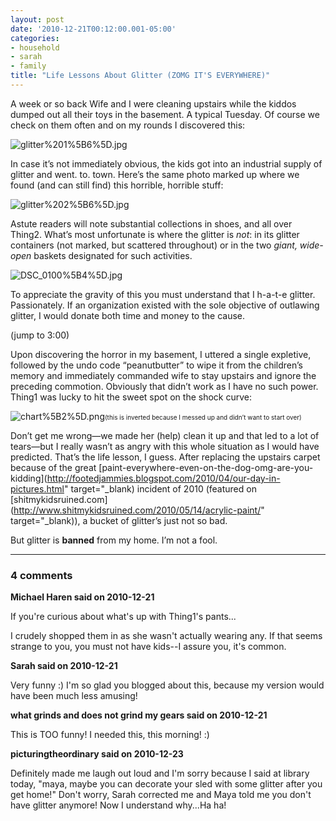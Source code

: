 ```yaml
---
layout: post
date: '2010-12-21T00:12:00.001-05:00'
categories:
- household
- sarah
- family
title: "Life Lessons About Glitter (ZOMG IT'S EVERYWHERE)"
---
```



A week or so back Wife and I were cleaning upstairs while the kiddos dumped out all their toys in the basement. A typical Tuesday. Of course we check on them often and on my rounds I discovered this:

![glitter%201%5B6%5D.jpg](/assets/2010/glitter%201%5B6%5D.jpg)

In case it’s not immediately obvious, the kids got into an industrial supply of glitter and went. to. town. Here’s the same photo marked up where we found (and can still find) this horrible, horrible stuff:

![glitter%202%5B6%5D.jpg](/assets/2010/glitter%202%5B6%5D.jpg)

Astute readers will note substantial collections in shoes, and all over Thing2. What’s most unfortunate is where the glitter is *not*: in its glitter containers (not marked, but scattered throughout) or in the two *giant, wide-open* baskets designated for such activities.  

![DSC_0100%5B4%5D.jpg](/assets/2010/DSC_0100%5B4%5D.jpg)

To appreciate the gravity of this you must understand that I h-a-t-e glitter. Passionately. If an organization existed with the sole objective of outlawing glitter, I would donate both time and money to the cause.   

  

(jump to 3:00) 

Upon discovering the horror in my basement, I uttered a single expletive, followed by the undo code “peanutbutter” to wipe it from the children’s memory and immediately commanded wife to stay upstairs and ignore the preceding commotion. Obviously that didn’t work as I have no such power. Thing1 was lucky to hit the sweet spot on the shock curve:  

![chart%5B2%5D.png](/assets/2010/chart%5B2%5D.png)<font size="1">(this is inverted because I messed up and didn’t want to start over)</font>

Don’t get me wrong—we made her (help) clean it up and that led to a lot of tears—but I really wasn’t as angry with this whole situation as I would have predicted. That’s the life lesson, I guess. After replacing the upstairs carpet because of the great [paint-everywhere-even-on-the-dog-omg-are-you-kidding](http://footedjammies.blogspot.com/2010/04/our-day-in-pictures.html" target="_blank) incident of 2010 (featured on [shitmykidsruined.com](http://www.shitmykidsruined.com/2010/05/14/acrylic-paint/" target="_blank)), a bucket of glitter’s just not so bad.    

But glitter is **banned** from my home. I’m not a fool.

---

### 4 comments

**Michael Haren said on 2010-12-21**

If you're curious about what's up with Thing1's pants...

I crudely shopped them in as she wasn't actually wearing any. If that seems strange to you, you must not have kids--I assure you, it's common.

**Sarah said on 2010-12-21**

Very funny :)  I'm so glad you blogged about this, because my version would have been much less amusing!

**what grinds and does not grind my gears said on 2010-12-21**

This is TOO funny!  I needed this, this morning!  :)

**picturingtheordinary said on 2010-12-23**

Definitely made me laugh out loud and I'm sorry because I said at library today, "maya, maybe you can decorate your sled with some glitter after you get home!" Don't worry, Sarah corrected me and Maya told me you don't have glitter anymore! Now I understand why...Ha ha!

